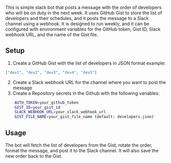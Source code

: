This is simple slack bot that posts a message with the order of developers who will be on duty in the next week.
It uses GitHub Gist to store the list of developers and their schedules, and it posts the message to a Slack channel using a webhook.
It is designed to run weekly, and it can be configured with environment variables for the GitHub token, Gist ID, Slack webhook URL, and the name of the Gist file.

## Setup

1. Create a GitHub Gist with the list of developers in JSON format
   example:

```json
["dev1", "dev2", "dev3", "dev4", "dev5"]
```

2. Create a Slack webhook URL for the channel where you want to post the message
3. Create a Repository secrets in the Github with the following variables:

```bash
    AUTH_TOKEN=your_github_token
    GIST_ID=your_gist_id
    SLACK_WEBHOOK_URL=your_slack_webhook_url
    GIST_FILE_NAME=your_gist_file_name (default: developers.json)
```

## Usage

The bot will fetch the list of developers from the Gist, rotate the order, format the message, and post it to the Slack channel. It will also save the new order back to the Gist.
